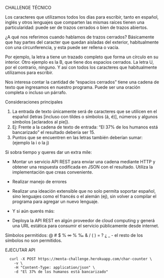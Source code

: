 CHALLENGE TÉCNICO

Los caracteres que utilizamos todos los días para escribir, tanto en español, inglés y otros
lenguajes que comparten las mismas raíces tienen una particularidad: puede ser de trazos
cerrados o bien de trazos abiertos.

¿A qué nos referimos cuando hablamos de trazos cerrados? Básicamente que hay partes
del caracter que quedan aisladas del exterior, habitualmente con una circunferencia, y
esta puede ser rellena o vacía.

Por ejemplo, la letra a tiene un trazado completo que forma un círculo en su interior.
Otro ejemplo es la B, que tiene dos espacios cerrados. La letra U, por el contrario,
ninguno. Y así con todos los caracteres que habitualmente utilizamos para escribir.

Nos interesa contar la cantidad de “espacios cerrados” tiene una cadena de texto que
ingresamos en nuestro programa. Puede ser una oración completa o incluso un párrafo.

Consideraciones principales

1. La entrada de texto únicamente será de caracteres que se utilicen en el español
   (letras [incluso con tildes o símbolos (á, é)], números y algunos símbolos [aclarados al pie]).
2. Ej: Frente a la cadena de texto de entrada: “El 37% de los humanos está
   bancarizado” el resultado debería ser 15.
3. Puntos que se encuentren en las letras también deberían sumar: (ejemplo la i o la j)

Si sobra tiempo y queres dar un extra mile:

- Montar un servicio API REST para enviar una cadena mediante HTTP y obtener una
respuesta codificada en JSON con el resultado. Utiliza la implementación que creas
conveniente.
- Realizar manejo de errores
- Realizar una ideación extensible que no solo permita soportar español, sino
lenguajes como el francés o el alemán (ej), sin volver a compilar el programa para
agregar un nuevo lenguaje.

- Y si aún querés más:
- Deploya la API REST en algún proveedor de cloud computing y generá una URL
estática para consumir el servicio públicamente desde internet.

Símbolos permitidos: @ # $ % ∞ % ‰ & / ( ) = ? ¿ _ - el resto de los símbolos no son permitidos.


EJECUTAR API

```
  curl -X POST https://menta-challenge.herokuapp.com/char-counter \
    -v \
    -H "Content-Type: application/json" \
    -d "El 37% de los humanos está bancarizado"
```
